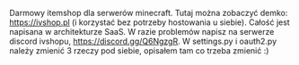 Darmowy itemshop dla serwerów minecraft. Tutaj można zobaczyć demko: https://ivshop.pl (i korzystać bez potrzeby hostowania u siebie).
Całość jest napisana w architekturze SaaS. W razie problemów napisz na serwerze discord ivshopu, https://discord.gg/Q6NgzgR.
W settings.py i oauth2.py należy zmienić 3 rzeczy pod siebie, opisałem tam co trzeba zmienić :)
